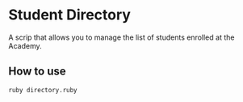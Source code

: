 # Student Directory #


A scrip that allows you to manage the list of students enrolled at the Academy.

## How to use ## 

```shell
ruby directory.ruby
```
